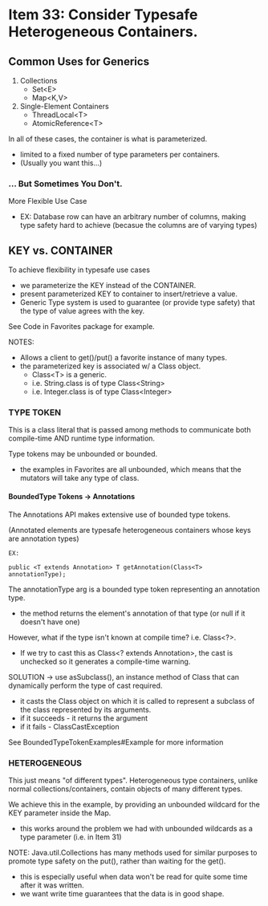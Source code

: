 # Item 33: Consider Typesafe Heterogeneous Containers.

## Common Uses for Generics
1. Collections
    - Set\<E>
    - Map\<K,V>
1. Single-Element Containers
    - ThreadLocal\<T> 
    - AtomicReference\<T>
    
In all of these cases, the container is what is parameterized. 
- limited to a fixed number of type parameters per containers. 
- (Usually you want this...)

### ... But Sometimes You Don't. 
More Flexible Use Case
- EX: Database row can have an arbitrary number of columns, making type
safety hard to achieve (becasue the columns are of varying types)

## KEY vs. CONTAINER
To achieve flexibility in typesafe use cases
- we parameterize the KEY instead of the CONTAINER.
- present parameterized KEY to container to insert/retrieve a value. 
- Generic Type system is used to guarantee (or provide type safety) that
the type of value agrees with the key.

See Code in Favorites package for example.

NOTES:
- Allows a client to get()/put() a favorite instance of many types. 
- the parameterized key is associated w/ a Class object. 
    - Class\<T> is a generic. 
    - i.e. String.class is of type Class\<String>
    - i.e. Integer.class is of type Class\<Integer>
    
### TYPE TOKEN
This is a class literal that is passed among methods to communicate
both compile-time AND runtime type information. 

Type tokens may be unbounded or bounded. 
- the examples in Favorites are all unbounded, which means that the 
mutators will take any type of class. 

#### BoundedType Tokens -> Annotations
The Annotations API makes extensive use of bounded type tokens. 

(Annotated elements are typesafe heterogeneous containers whose
keys are annotation types)

    EX: 
    
    public <T extends Annotation> T getAnnotation(Class<T> annotationType);

The annotationType arg is a bounded type token representing an 
annotation type. 
- the method returns the element's annotation of that type (or null
if it doesn't have one)

However, what if  the type isn't known at compile time? 
i.e. Class<?>. 
- If we try to cast this as Class<? extends Annotation>, the cast is 
unchecked so it generates a compile-time warning. 

SOLUTION -> use asSubclass(), an instance method of Class that can 
dynamically perform the type of cast required. 
- it casts the Class object on which it is called to 
represent a subclass of the class represented by its arguments. 
- if it succeeds - it returns the argument
- if it fails - ClassCastException

See BoundedTypeTokenExamples#Example for more information 

### HETEROGENEOUS
This just means "of different types". Heterogeneous type containers, unlike
normal collections/containers, contain objects of many different types.

We achieve this in the example, by providing an unbounded wildcard for the
KEY parameter inside the Map. 
- this works around the problem we had with unbounded wildcards as a 
type parameter (i.e. in Item 31)

NOTE: Java.util.Collections has many methods used for similar purposes
to promote type safety on the put(), rather than waiting for the get(). 
- this is especially useful when data won't be read for quite some time
after it was written. 
- we want write time guarantees that the data is in good shape. 


